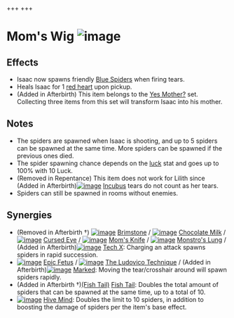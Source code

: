 +++
+++

 # Mom's Wig ![image](/image/Mom%27s_Wig.png) 

Effects
---------


* Isaac now spawns friendly [Blue Spiders](/wiki/Familiar#Blue_Spiders "Familiar") when firing tears.
* Heals Isaac for 1 [red heart](/wiki/Health#Red_Heart_Containers "Health") upon pickup.
* (Added in Afterbirth) This item belongs to the [Yes Mother?](/wiki/Yes_Mother%3F "Yes Mother?") set. Collecting three items from this set will transform Isaac into his mother.


Notes
-------


* The spiders are spawned when Isaac is shooting, and up to 5 spiders can be spawned at the same time. More spiders can be spawned if the previous ones died.
* The spider spawning chance depends on the [luck](/wiki/Luck "Luck") stat and goes up to 100% with 10 Luck.
* (Removed in Repentance) This item does not work for Lilith since (Added in Afterbirth)[![image](/image/Incubus.png)](/wiki/Incubus "Incubus") [Incubus](/wiki/Incubus "Incubus") tears do not count as her tears.
* Spiders can still be spawned in rooms without enemies.


Synergies
-----------


* (Removed in Afterbirth †) [![image](/image/Brimstone.png)](/wiki/Brimstone "Brimstone") [Brimstone](/wiki/Brimstone "Brimstone") / [![image](/image/Chocolate_Milk.png)](/wiki/Chocolate_Milk "Chocolate Milk") [Chocolate Milk](/wiki/Chocolate_Milk "Chocolate Milk") / [![image](/image/Cursed_Eye.png)](/wiki/Cursed_Eye "Cursed Eye") [Cursed Eye](/wiki/Cursed_Eye "Cursed Eye") / [![image](/image/Mom%27s_Knife.png)](/wiki/Mom%27s_Knife "Mom's Knife") [Mom's Knife](/wiki/Mom%27s_Knife "Mom's Knife") / [![image](/image/Monstro%27s_Lung.png)](/wiki/Monstro%27s_Lung "Monstro's Lung") [Monstro's Lung](/wiki/Monstro%27s_Lung "Monstro's Lung") / (Added in Afterbirth)[![image](/image/Tech_X.png)](/wiki/Tech_X "Tech X") [Tech X](/wiki/Tech_X "Tech X"): Charging an attack spawns spiders in rapid succession.
* [![image](/image/Epic_Fetus.png)](/wiki/Epic_Fetus "Epic Fetus") [Epic Fetus](/wiki/Epic_Fetus "Epic Fetus") / [![image](/image/The_Ludovico_Technique.png)](/wiki/The_Ludovico_Technique "The Ludovico Technique") [The Ludovico Technique](/wiki/The_Ludovico_Technique "The Ludovico Technique") / (Added in Afterbirth)[![image](/image/Marked.png)](/wiki/Marked "Marked") [Marked](/wiki/Marked "Marked"): Moving the tear/crosshair around will spawn spiders rapidly.
* (Added in Afterbirth †)[(Fish Tail)](/wiki/Fish_Tail "Fish Tail") [Fish Tail](/wiki/Fish_Tail "Fish Tail"): Doubles the total amount of spiders that can be spawned at the same time, up to a total of 10.
* [![image](/image/Hive_Mind.png)](/wiki/Hive_Mind "Hive Mind") [Hive Mind](/wiki/Hive_Mind "Hive Mind"): Doubles the limit to 10 spiders, in addition to boosting the damage of spiders per the item's base effect.



